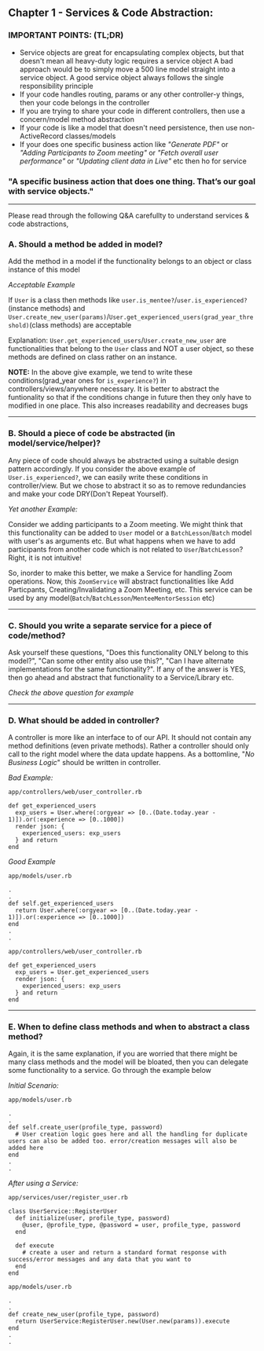 ## Chapter 1 - Services & Code Abstraction:

### IMPORTANT POINTS: (TL;DR)
- Service objects are great for encapsulating complex objects, but that doesn't mean all heavy-duty logic requires a service object
  A bad approach would be to simply move a 500 line model straight into a service object.
  A good service object always follows the single responsibility principle
- If your code handles routing, params or any other controller-y things, then your code belongs in the controller
- If you are trying to share your code in different controllers, then use a concern/model method abstraction
- If your code is like a model that doesn't need persistence, then use non-ActiveRecord classes/models
- If your does one specific business action like _*"Generate PDF"*_ or _*"Adding Participants to Zoom meeting"*_ or _*"Fetch overall user performance"*_ or _*"Updating client data in Live"*_ etc then ho for service


### "A specific business action that does one thing. That’s our goal with service objects."

---
Please read through the following Q&A carefullty to understand services & code abstractions,

### A. Should a method be added in model?

Add the method in a model if the functionality belongs to an object or class instance of this model

_*Acceptable Example*_

If `User` is a class then methods like  `user.is_mentee?`/`user.is_experienced?`(instance methods) and `User.create_new_user(params)`/`User.get_experienced_users(grad_year_threshold)`(class methods) are acceptable

Explanation: `User.get_experienced_users`/`User.create_new_user` are functionalities that belong to the `User` class and NOT a user object, so these methods are defined on class rather on an instance.

**NOTE:** In the above give example, we tend to write these conditions(grad_year ones for `is_experience?`) in controllers/views/anywhere necessary. It is better to abstract the funtionality so that if the conditions change in future then they only have to modified in one place. This also increases readability and decreases bugs


---
### B. Should a piece of code be abstracted (in model/service/helper)?

Any piece of code should always be abstracted using a suitable design pattern accordingly. If you consider the above example of `User.is_experienced?`, we can easily write these conditions in controller/view. But we chose to abstract it so as to remove redundancies and make your code DRY(Don't Repeat Yourself).

_*Yet another Example:*_

Consider we adding participants to a Zoom meeting. We might think that this functionality can be added to `User` model or a `BatchLesson`/`Batch` model with user's as arguments etc. But what happens when we have to add participants from another code which is not related to `User`/`BatchLesson`? Right, it is not intuitive! 

So, inorder to make this better, we make a Service for handling Zoom operations. Now, this `ZoomService` will abstract functionalities like Add Particpants, Creating/Invalidating a Zoom Meeting, etc. This service can be used by any model(`Batch`/`BatchLesson`/`MenteeMentorSession` etc)

---
### C. Should you write a separate service for a piece of code/method?

Ask yourself these questions, "Does this functionality ONLY belong to this model?", "Can some other entity also use this?", "Can I have alternate implementations for the same functionality?". If any of the answer is YES, then go ahead and abstract that functionality to a Service/Library etc.

_*Check the above question for example*_


---
### D. What should be added in controller?

A controller is more like an interface to of our API. It should not contain any method definitions (even private methods). Rather a controller should only call to the right model where the data update happens. As a bottomline, "_*No Business Logic*_" should be written in controller.

_*Bad Example:*_

`app/controllers/web/user_controller.rb`
```
def get_experienced_users
  exp_users = User.where(:orgyear => [0..(Date.today.year - 1)]).or(:experience => [0..1000])
  render json: {
    experienced_users: exp_users
  } and return
end
```

_*Good Example*_

`app/models/user.rb`
```
.
.
def self.get_experienced_users
  return User.where(:orgyear => [0..(Date.today.year - 1)]).or(:experience => [0..1000])
end
.
.
```

`app/controllers/web/user_controller.rb`
```
def get_experienced_users
  exp_users = User.get_experienced_users
  render json: {
    experienced_users: exp_users
  } and return
end
```

---
### E. When to define class methods and when to abstract a class method?

Again, it is the same explanation, if you are worried that there might be many class methods and the model will be bloated, then you can delegate some functionality to a service. Go through the example below

_*Initial Scenario:*_

`app/models/user.rb`
```
.
.
def self.create_user(profile_type, password)
  # User creation logic goes here and all the handling for duplicate users can also be added too. error/creation messages will also be added here
end
.
.
```

_*After using a Service:*_

`app/services/user/register_user.rb`
```
class UserService::RegisterUser
  def initialize(user, profile_type, password)
    @user, @profile_type, @password = user, profile_type, password
  end
  
  def execute
    # create a user and return a standard format response with success/error messages and any data that you want to
  end
end
```

`app/models/user.rb`
```
.
.
def create_new_user(profile_type, password)
  return UserService:RegisterUser.new(User.new(params)).execute
end
.
.
```
